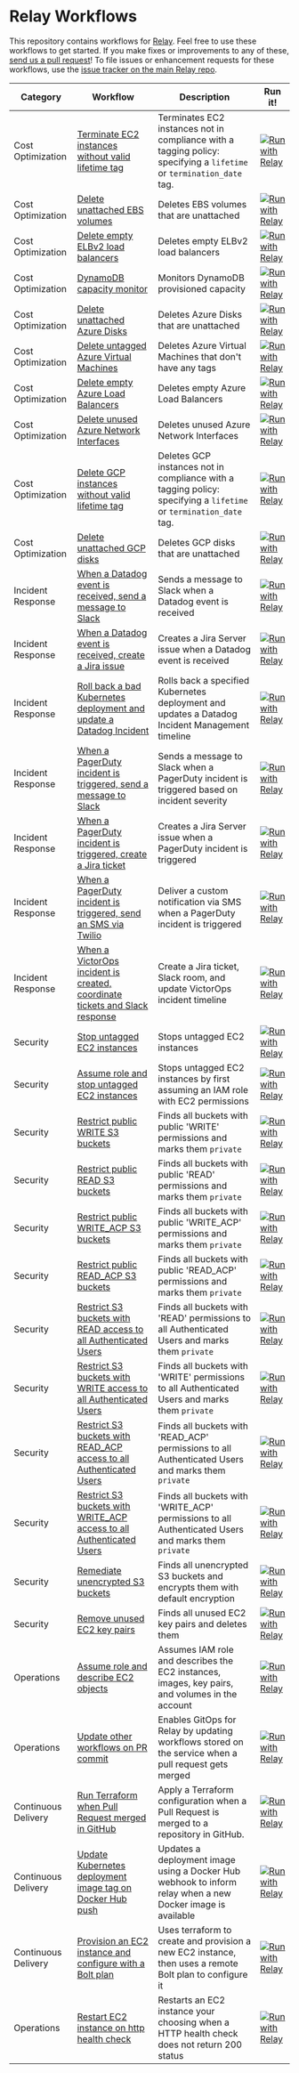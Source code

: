 # Relay Workflows
This repository contains workflows for [Relay](https://relay.sh). Feel free to use these workflows to get started. If you make fixes or improvements to any of these, [send us a pull request](https://github.com/puppetlabs/relay/blob/master/CONTRIBUTING.md)! To file issues or enhancement requests for these workflows, use the [issue tracker on the main Relay repo](https://github.com/puppetlabs/relay/issues).

| Category | Workflow      | Description  | Run it! |
| ---------| --------------| ------------ | ------- |
| Cost Optimization | [Terminate EC2 instances without valid lifetime tag](./ec2-reaper) | Terminates EC2 instances not in compliance with a tagging policy: specifying a `lifetime` or `termination_date` tag. | [![Run with Relay](https://raw.githubusercontent.com/puppetlabs/relay-workflows/master/images/runbutton.svg)](https://app.relay.sh/create-workflow?workflowName=ec2-reaper&initialContentURL=https%3A%2F%2Fraw.githubusercontent.com%2Fpuppetlabs%2Frelay-workflows%2Fmaster%2Fec2-reaper%2Fec2-reaper.yaml) |
| Cost Optimization | [Delete unattached EBS volumes](./ebs-reaper) | Deletes EBS volumes that are unattached | [![Run with Relay](https://raw.githubusercontent.com/puppetlabs/relay-workflows/master/images/runbutton.svg)](https://app.relay.sh/create-workflow?workflowName=ebs-reaper&initialContentURL=https%3A%2F%2Fraw.githubusercontent.com%2Fpuppetlabs%2Frelay-workflows%2Fmaster%2Febs-reaper%2Febs-reaper.yaml) |
| Cost Optimization | [Delete empty ELBv2 load balancers](./elbv2-delete-empty-loadbalancers) | Deletes empty ELBv2 load balancers | [![Run with Relay](https://raw.githubusercontent.com/puppetlabs/relay-workflows/master/images/runbutton.svg)](https://app.relay.sh/create-workflow?workflowName=delete-empty-elbv2-loadbalancers&initialContentURL=https%3A%2F%2Fraw.githubusercontent.com%2Fpuppetlabs%2Frelay-workflows%2Fmaster%2Felbv2-delete-empty-loadbalancers%2Felbv2-delete-empty-loadbalancers.yaml) |
| Cost Optimization | [DynamoDB capacity monitor](./dynamodb-capacity-monitor) | Monitors DynamoDB provisioned capacity | [![Run with Relay](https://raw.githubusercontent.com/puppetlabs/relay-workflows/development/images/runbutton.svg)](https://app.relay.sh/create-workflow?workflowName=dynamodb-capacity-monitor&initialContentURL=https%3A%2F%2Fraw.githubusercontent.com%2Fpuppetlabs%2Frelay-workflows%2Fmaster%2Fdynamodb-capacity-monitor%2Fdynamodb-capacity-monitor.yaml) |
| Cost Optimization | [Delete unattached Azure Disks](./azure-disk-reaper) | Deletes Azure Disks that are unattached | [![Run with Relay](https://raw.githubusercontent.com/puppetlabs/relay-workflows/master/images/runbutton.svg)](https://app.relay.sh/create-workflow?workflowName=azure-disk-reaper&initialContentURL=https%3A%2F%2Fraw.githubusercontent.com%2Fpuppetlabs%2Frelay-workflows%2Fmaster%2Fazure-disk-reaper%2Fazure-disk-reaper.yaml) |
| Cost Optimization | [Delete untagged Azure Virtual Machines](./azure-vm-reaper) | Deletes Azure Virtual Machines that don't have any tags | [![Run with Relay](https://raw.githubusercontent.com/puppetlabs/relay-workflows/master/images/runbutton.svg)](https://app.relay.sh/create-workflow?workflowName=azure-vm-reaper&initialContentURL=https%3A%2F%2Fraw.githubusercontent.com%2Fpuppetlabs%2Frelay-workflows%2Fmaster%2Fazure-vm-reaper%2Fazure-vm-reaper.yaml) |
| Cost Optimization | [Delete empty Azure Load Balancers](./azure-delete-empty-loadbalancers) | Deletes empty Azure Load Balancers | [![Run with Relay](https://raw.githubusercontent.com/puppetlabs/relay-workflows/master/images/runbutton.svg)](https://app.relay.sh/create-workflow?workflowName=azure-delete-empty-lbs&initialContentURL=https%3A%2F%2Fraw.githubusercontent.com%2Fpuppetlabs%2Frelay-workflows%2Fmaster%2Fazure-delete-empty-loadbalancers%2Fazure-delete-empty-loadbalancers.yaml) |
| Cost Optimization | [Delete unused Azure Network Interfaces](./azure-delete-unused-nics) | Deletes unused Azure Network Interfaces | [![Run with Relay](https://raw.githubusercontent.com/puppetlabs/relay-workflows/master/images/runbutton.svg)](https://app.relay.sh/create-workflow?workflowName=azure-delete-unused-nics&initialContentURL=https%3A%2F%2Fraw.githubusercontent.com%2Fpuppetlabs%2Frelay-workflows%2Fmaster%2Fazure-delete-unused-nics%2Fazure-delete-unused-nics.yaml) |
| Cost Optimization | [Delete GCP instances without valid lifetime tag](./gcp-instance-reaper) | Deletes GCP instances not in compliance with a tagging policy: specifying a `lifetime` or `termination_date` tag. | [![Run with Relay](https://raw.githubusercontent.com/puppetlabs/relay-workflows/master/images/runbutton.svg)](https://app.relay.sh/create-workflow?workflowName=gcp-instance-reaper&initialContentURL=https%3A%2F%2Fraw.githubusercontent.com%2Fpuppetlabs%2Frelay-workflows%2Fmaster%2Fgcp-instance-reaper%2Fgcp-instance-reaper.yaml) |
| Cost Optimization | [Delete unattached GCP disks](./gcp-disk-reaper) | Deletes GCP disks that are unattached | [![Run with Relay](https://raw.githubusercontent.com/puppetlabs/relay-workflows/master/images/runbutton.svg)](https://app.relay.sh/create-workflow?workflowName=gcp-disk-reaper&initialContentURL=https%3A%2F%2Fraw.githubusercontent.com%2Fpuppetlabs%2Frelay-workflows%2Fmaster%2Fgcp-disk-reaper%2Fgcp-disk-reaper.yaml) |
| Incident Response | [When a Datadog event is received, send a message to Slack](./datadog-to-slack) | Sends a message to Slack when a Datadog event is received| [![Run with Relay](https://raw.githubusercontent.com/puppetlabs/relay-workflows/master/images/runbutton.svg)](https://app.relay.sh/create-workflow?workflowName=datadog-to-slack&initialContentURL=https%3A%2F%2Fraw.githubusercontent.com%2Fpuppetlabs%2Frelay-workflows%2Fmaster%2Fdatadog-to-slack%2Fdatadog-to-slack.yaml) |
| Incident Response | [When a Datadog event is received, create a Jira issue](./datadog-to-jira) | Creates a Jira Server issue when a Datadog event is received | [![Run with Relay](https://raw.githubusercontent.com/puppetlabs/relay-workflows/master/images/runbutton.svg)](https://app.relay.sh/create-workflow?workflowName=datadog-to-jira&initialContentURL=https%3A%2F%2Fraw.githubusercontent.com%2Fpuppetlabs%2Frelay-workflows%2Fmaster%2Fdatadog-to-jira%2Fdatadog-to-jira.yaml) |
| Incident Response | [Roll back a bad Kubernetes deployment and update a Datadog Incident](./datadog-k8s-rollback) | Rolls back a specified Kubernetes deployment and updates a Datadog Incident Management timeline | [![Run with Relay](https://raw.githubusercontent.com/puppetlabs/relay-workflows/master/images/runbutton.svg)](https://app.relay.sh/create-workflow?workflowName=datadog-k8s-rollback&initialContentURL=https%3A%2F%2Fraw.githubusercontent.com%2Fpuppetlabs%2Frelay-workflows%2Fmaster%2Fdatadog-k8s-rollback%2Fdatadog-k8s-rollback.yaml) |
| Incident Response | [When a PagerDuty incident is triggered, send a message to Slack](./pagerduty-to-slack) | Sends a message to Slack when a PagerDuty incident is triggered based on incident severity| [![Run with Relay](https://raw.githubusercontent.com/puppetlabs/relay-workflows/master/images/runbutton.svg)](https://app.relay.sh/create-workflow?workflowName=pagerduty-to-slack&initialContentURL=https%3A%2F%2Fraw.githubusercontent.com%2Fpuppetlabs%2Frelay-workflows%2Fmaster%2Fpagerduty-to-slack%2Fpagerduty-to-slack.yaml) |
| Incident Response | [When a PagerDuty incident is triggered, create a Jira ticket](./pagerduty-to-jira) | Creates a Jira Server issue when a PagerDuty incident is triggered | [![Run with Relay](https://raw.githubusercontent.com/puppetlabs/relay-workflows/master/images/runbutton.svg)](https://app.relay.sh/create-workflow?workflowName=pagerduty-to-jira&initialContentURL=https%3A%2F%2Fraw.githubusercontent.com%2Fpuppetlabs%2Frelay-workflows%2Fmaster%2Fpagerduty-to-jira%2Fpagerduty-to-jira.yaml) |
| Incident Response | [When a PagerDuty incident is triggered, send an SMS via Twilio](./pagerduty-to-twilio) | Deliver a custom notification via SMS when a PagerDuty incident is triggered | [![Run with Relay](https://raw.githubusercontent.com/puppetlabs/relay-workflows/master/images/runbutton.svg)](https://app.relay.sh/create-workflow?workflowName=pagerduty-to-twilio&initialContentURL=https%3A%2F%2Fraw.githubusercontent.com%2Fpuppetlabs%2Frelay-workflows%2Fmaster%2Fpagerduty-to-twilio%2Fpagerduty-to-twilio.yaml) |
| Incident Response | [When a VictorOps incident is created, coordinate tickets and Slack response](./victorops-incident-response) | Create a Jira ticket, Slack room, and update VictorOps incident timeline | [![Run with Relay](https://raw.githubusercontent.com/puppetlabs/relay-workflows/master/images/runbutton.svg)](https://app.relay.sh/create-workflow?workflowName=victorops-incident-response&initialContentURL=https%3A%2F%2Fraw.githubusercontent.com%2Fpuppetlabs%2Frelay-workflows%2Fmaster%2Fvictorops-incident-response%2Fvictorops-incident-response.yaml) |
| Security | [Stop untagged EC2 instances](./ec2-stop-untagged-instances) | Stops untagged EC2 instances | [![Run with Relay](https://raw.githubusercontent.com/puppetlabs/relay-workflows/master/images/runbutton.svg)](https://app.relay.sh/create-workflow?workflowName=stop-untagged-instances&initialContentURL=https%3A%2F%2Fraw.githubusercontent.com%2Fpuppetlabs%2Frelay-workflows%2Fmaster%2Fec2-stop-untagged-instances%2Fec2-stop-untagged-instances.yaml) |
| Security | [Assume role and stop untagged EC2 instances](./sts-stop-untagged-instances) | Stops untagged EC2 instances by first assuming an IAM role with EC2 permissions | [![Run with Relay](https://raw.githubusercontent.com/puppetlabs/relay-workflows/master/images/runbutton.svg)](https://app.relay.sh/create-workflow?workflowName=sts-stop-untagged-instances&initialContentURL=https%3A%2F%2Fraw.githubusercontent.com%2Fpuppetlabs%2Frelay-workflows%2Fmaster%2Fsts-stop-untagged-instances%2Fsts-stop-untagged-instances.yaml) |
| Security | [Restrict public WRITE S3 buckets](./s3-restrict-public-write-buckets) | Finds all buckets with public 'WRITE' permissions and marks them `private` | [![Run with Relay](https://raw.githubusercontent.com/puppetlabs/relay-workflows/master/images/runbutton.svg)](https://app.relay.sh/create-workflow?workflowName=s3-restrict-public-write-buckets&initialContentURL=https%3A%2F%2Fraw.githubusercontent.com%2Fpuppetlabs%2Frelay-workflows%2Fmaster%2Fs3-restrict-public-write-buckets%2Fs3-restrict-public-write-buckets.yaml) |
| Security | [Restrict public READ S3 buckets](./s3-restrict-public-read-buckets) | Finds all buckets with public 'READ' permissions and marks them `private` | [![Run with Relay](https://raw.githubusercontent.com/puppetlabs/relay-workflows/master/images/runbutton.svg)](https://app.relay.sh/create-workflow?workflowName=s3-restrict-public-read-buckets&initialContentURL=https%3A%2F%2Fraw.githubusercontent.com%2Fpuppetlabs%2Frelay-workflows%2Fmaster%2Fs3-restrict-public-read-buckets%2Fs3-restrict-public-read-buckets.yaml) |
| Security | [Restrict public WRITE_ACP S3 buckets](./s3-restrict-public-write_acp-buckets) | Finds all buckets with public 'WRITE_ACP' permissions and marks them `private` | [![Run with Relay](https://raw.githubusercontent.com/puppetlabs/relay-workflows/master/images/runbutton.svg)](https://app.relay.sh/create-workflow?workflowName=s3-restrict-public-write_acp-buckets&initialContentURL=https%3A%2F%2Fraw.githubusercontent.com%2Fpuppetlabs%2Frelay-workflows%2Fmaster%2Fs3-restrict-public-write_acp-buckets%2Fs3-restrict-public-write_acp-buckets.yaml) |
| Security | [Restrict public READ_ACP S3 buckets](./s3-restrict-public-read_acp-buckets) | Finds all buckets with public 'READ_ACP' permissions and marks them `private` | [![Run with Relay](https://raw.githubusercontent.com/puppetlabs/relay-workflows/master/images/runbutton.svg)](https://app.relay.sh/create-workflow?workflowName=s3-restrict-public-read_acp-buckets&initialContentURL=https%3A%2F%2Fraw.githubusercontent.com%2Fpuppetlabs%2Frelay-workflows%2Fmaster%2Fs3-restrict-public-read_acp-buckets%2Fs3-restrict-public-read_acp-buckets.yaml) |
| Security | [Restrict S3 buckets with READ access to all Authenticated Users](./s3-restrict-authenticated_user-read-buckets) | Finds all buckets with 'READ' permissions to all Authenticated Users and marks them `private` | [![Run with Relay](https://raw.githubusercontent.com/puppetlabs/relay-workflows/master/images/runbutton.svg)](https://app.relay.sh/create-workflow?workflowName=s3-restrict-authenticated_user-read-buckets&initialContentURL=https%3A%2F%2Fraw.githubusercontent.com%2Fpuppetlabs%2Frelay-workflows%2Fmaster%2Fs3-restrict-authenticated_user-read-buckets%2Fs3-restrict-authenticated_user-read-buckets.yaml) |
| Security | [Restrict S3 buckets with WRITE access to all Authenticated Users](./s3-restrict-authenticated_user-write-buckets) | Finds all buckets with 'WRITE' permissions to all Authenticated Users and marks them `private` | [![Run with Relay](https://raw.githubusercontent.com/puppetlabs/relay-workflows/master/images/runbutton.svg)](https://app.relay.sh/create-workflow?workflowName=s3-restrict-authenticated_user-write-buckets&initialContentURL=https%3A%2F%2Fraw.githubusercontent.com%2Fpuppetlabs%2Frelay-workflows%2Fmaster%2Fs3-restrict-authenticated_user-write-buckets%2Fs3-restrict-authenticated_user-write-buckets.yaml) |
| Security | [Restrict S3 buckets with READ_ACP access to all Authenticated Users](./s3-restrict-authenticated_user-read_acp-buckets) | Finds all buckets with 'READ_ACP' permissions to all Authenticated Users and marks them `private` | [![Run with Relay](https://raw.githubusercontent.com/puppetlabs/relay-workflows/master/images/runbutton.svg)](https://app.relay.sh/create-workflow?workflowName=s3-restrict-authenticated_user-read_acp-buckets&initialContentURL=https%3A%2F%2Fraw.githubusercontent.com%2Fpuppetlabs%2Frelay-workflows%2Fmaster%2Fs3-restrict-authenticated_user-read_acp-buckets%2Fs3-restrict-authenticated_user-read_acp-buckets.yaml) |
| Security | [Restrict S3 buckets with WRITE_ACP access to all Authenticated Users](./s3-restrict-authenticated_user-write_acp-buckets) | Finds all buckets with 'WRITE_ACP' permissions to all Authenticated Users and marks them `private` | [![Run with Relay](https://raw.githubusercontent.com/puppetlabs/relay-workflows/master/images/runbutton.svg)](https://app.relay.sh/create-workflow?workflowName=s3-restrict-authenticated_user-write_acp-buckets&initialContentURL=https%3A%2F%2Fraw.githubusercontent.com%2Fpuppetlabs%2Frelay-workflows%2Fmaster%2Fs3-restrict-authenticated_user-write_acp-buckets%2Fs3-restrict-authenticated_user-write_acp-buckets.yaml) |
| Security | [Remediate unencrypted S3 buckets](./s3-remediate-unencrypted-buckets) | Finds all unencrypted S3 buckets and encrypts them with default encryption | [![Run with Relay](https://raw.githubusercontent.com/puppetlabs/relay-workflows/master/images/runbutton.svg)](https://app.relay.sh/create-workflow?workflowName=s3-remediate-unencrypted-buckets&initialContentURL=https%3A%2F%2Fraw.githubusercontent.com%2Fpuppetlabs%2Frelay-workflows%2Fmaster%2Fs3-remediate-unencrypted-buckets%2Fs3-remediate-unencrypted-buckets.yaml) |
| Security | [Remove unused EC2 key pairs](./ec2-remove-unused-key-pairs) | Finds all unused EC2 key pairs and deletes them | [![Run with Relay](https://raw.githubusercontent.com/puppetlabs/relay-workflows/master/images/runbutton.svg)](https://app.relay.sh/create-workflow?workflowName=ec2-remove-unused-key-pairs&initialContentURL=https%3A%2F%2Fraw.githubusercontent.com%2Fpuppetlabs%2Frelay-workflows%2Fmaster%2Fec2-remove-unused-key-pairs%2Fec2-remove-unused-key-pairs.yaml) |
| Operations | [Assume role and describe EC2 objects](./sts-describe-ec2-objects) | Assumes IAM role and describes the EC2 instances, images, key pairs, and volumes in the account | [![Run with Relay](https://raw.githubusercontent.com/puppetlabs/relay-workflows/master/images/runbutton.svg)](https://app.relay.sh/create-workflow?workflowName=sts-describe-ec2-objects&initialContentURL=https%3A%2F%2Fraw.githubusercontent.com%2Fpuppetlabs%2Frelay-workflows%2Fmaster%2Fsts-describe-ec2-objects%2Fsts-describe-ec2-objects.yaml) |
| Operations | [Update other workflows on PR commit](./update-workflow-on-merge) | Enables GitOps for Relay by updating workflows stored on the service when a pull request gets merged | [![Run with Relay](https://raw.githubusercontent.com/puppetlabs/relay-workflows/master/images/runbutton.svg)](https://app.relay.sh/create-workflow?workflowName=update-workflow-on-merge&initialContentURL=https%3A%2F%2Fraw.githubusercontent.com%2Fpuppetlabs%2Frelay-workflows%2Fmaster%2Fupdate-workflow-on-merge%2Fupdate-workflow-on-merge.yaml) |
| Continuous Delivery | [Run Terraform when Pull Request merged in GitHub](./terraform-continuous-deployment) | Apply a Terraform configuration when a Pull Request is merged to a repository in GitHub. | [![Run with Relay](https://raw.githubusercontent.com/puppetlabs/relay-workflows/master/images/runbutton.svg)](https://app.relay.sh/create-workflow?workflowName=terraform-continuous-deployment&initialContentURL=https%3A%2F%2Fraw.githubusercontent.com%2Fpuppetlabs%2Frelay-workflows%2Fmaster%2Fterraform-continuous-deployment%2Fterraform-continuous-deployment.yaml) |
| Continuous Delivery | [Update Kubernetes deployment image tag on Docker Hub push](./kubectl-apply-on-dockerhub-push) | Updates a deployment image using a Docker Hub webhook to inform relay when a new Docker image is available | [![Run with Relay](https://raw.githubusercontent.com/puppetlabs/relay-workflows/master/images/runbutton.svg)](https://app.relay.sh/create-workflow?workflowName=kubectl-apply-on-dockerhub-push&initialContentURL=https%3A%2F%2Fraw.githubusercontent.com%2Fpuppetlabs%2Frelay-workflows%2Fmaster%2Fkubectl-apply-on-dockerhub-push%2Fkubectl-apply-on-dockerhub-push.yaml) |
| Continuous Delivery | [Provision an EC2 instance and configure with a Bolt plan](./ec2-provision-and-configure-with-bolt) | Uses terraform to create and provision a new EC2 instance, then uses a remote Bolt plan to configure it | [![Run with Relay](https://raw.githubusercontent.com/puppetlabs/relay-workflows/master/images/runbutton.svg)](https://app.relay.sh/create-workflow?workflowName=ec2-provision-and-configure-with-bolt&initialContentURL=https%3A%2F%2Fraw.githubusercontent.com%2Fpuppetlabs%2Frelay-workflows%2Fmaster%2Fec2-provision-and-configure-with-bolt%2Fec2-provision-and-configure-with-bolt.yaml) |
| Operations | [Restart EC2 instance on http health check](./http-health-check) | Restarts an EC2 instance your choosing when a HTTP health check does not return 200 status | [![Run with Relay](https://raw.githubusercontent.com/puppetlabs/relay-workflows/master/images/runbutton.svg)](https://app.relay.sh/create-workflow?workflowName=restart-instance-http-health-check&initialContentURL=https%3A%2F%2Fraw.githubusercontent.com%2Fpuppetlabs%2Frelay-workflows%2Fmaster%2Fhttp-health-check%2Fhttp-health-check.yaml) |
